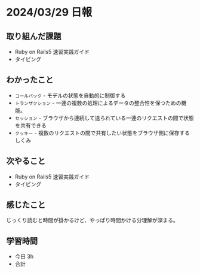 # 2024/03/29 日報

## 取り組んだ課題
- Ruby on Rails5 速習実践ガイド
- タイピング

## わかったこと
- `コールバック` - モデルの状態を自動的に制御する
- `トランザクション` - 一連の複数の処理によるデータの整合性を保つための機能。
- `セッション` - ブラウザから連続して送られている一連のリクエストの間で状態を共有できる
- `クッキー` - 複数のリクエストの間で共有したい状態をブラウザ側に保存するしくみ

## 次やること
- Ruby on Rails5 速習実践ガイド
- タイピング

## 感じたこと
じっくり読むと時間が掛かるけど、やっぱり時間かける分理解が深まる。

## 学習時間
- 今日 3h
- 合計 
